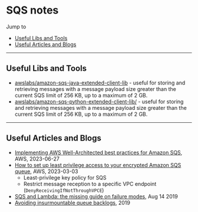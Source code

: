 # SQS notes

Jump to
- [Useful Libs and Tools](#useful-libs-and-tools)
- [Useful Articles and Blogs](#useful-articles-and-blogs)


---
## Useful Libs and Tools

- [awslabs/amazon-sqs-java-extended-client-lib](https://github.com/awslabs/amazon-sqs-java-extended-client-lib) - useful for storing and retrieving messages with a message payload size greater than the current SQS limit of 256 KB, up to a maximum of 2 GB.
- [awslabs/amazon-sqs-python-extended-client-lib/](https://github.com/awslabs/amazon-sqs-python-extended-client-lib/) - useful for storing and retrieving messages with a message payload size greater than the current SQS limit of 256 KB, up to a maximum of 2 GB.


---
## Useful Articles and Blogs

- [Implementing AWS Well-Architected best practices for Amazon SQS](https://aws.amazon.com/blogs/compute/implementing-aws-well-architected-best-practices-for-amazon-sqs-part-1/), AWS, 2023-06-27
- [How to set up least privilege access to your encrypted Amazon SQS queue](https://aws.amazon.com/blogs/security/how-to-set-up-least-privilege-access-to-your-encrypted-amazon-sqs-queue/), AWS, 2023-03-03
    - Least-privilege key policy for SQS
    - Restrict message reception to a specific VPC endpoint (`DenyReceivingIfNotThroughVPCE`)
- [SQS and Lambda: the missing guide on failure modes](https://lumigo.io/blog/sqs-and-lambda-the-missing-guide-on-failure-modes/), Aug 14 2019
- [Avoiding insurmountable queue backlogs](https://d1.awsstatic.com/builderslibrary/pdfs/avoiding-insurmountable-queue-backlogs.pdf), 2019
